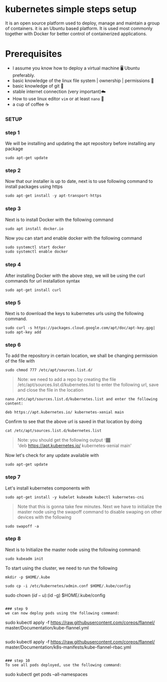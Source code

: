 # kubernetes simple steps setup
It is an open source platform used to deploy, manage and maintain a group of containers. it is an Ubuntu based platform.
It is used most commonly together with Docker for better control of containerized applications.

# Prerequisites
- I assume you know how to deploy a virtual machine 🖥 Ubuntu preferably.
- basic knowledge of the linux file system | ownership | permissions 🐧
- basic knowledge of git 🚦
- stable internet connection (very important)☁️
- How to use linux editor `vim` or at least `nano` 📝
- a cup of coffee ☕️

### SETUP

### step 1

We will be installing and updating the apt repository before installing any package

```
sudo apt-get update
```

### step 2

Now that our installer is up to date, next is to use following command to install packages using https

```php
sudo apt-get install -y apt-transport-https
```

### step 3

Next is to install Docker with the following command

```
sudo apt install docker.io
```

Now you can start and enable docker with the following command
```php
sudo systemctl start docker
sudo systemctl enable docker
```

### step 4

After installing Docker with the above step,
we will be using the curl commands for url installation syntax

```
sudo apt-get install curl
```

### step 5
Next is to download the keys to kubernetes urls using the following command.
```
sudo curl -s https://packages.cloud.google.com/apt/doc/apt-key.gpg| sudo apt-key add
```

### step 6 

To add the repository in certain location,
we shall be changing permission of the file with
```
sudo chmod 777 /etc/apt/sources.list.d/
```

> Note: we need to add a repo by creating the file /etc/apt/sources.list.d/kubernetes.list to enter the following url, save and close the file in the location   

```
nano /etc/apt/sources.list.d/kubernetes.list and enter the following content:

deb https://apt.kubernetes.io/ kubernetes-xenial main
```

<span>Confirm to see that the above url is saved in that location by doing</span>
```
cat /etc/apt/sources.list.d/kubernetes.list
```

> Note: you should get the following output 👇🏾   
  'deb https://apt.kubernetes.io/ kubernetes-xenial main' 

Now let's check for any update available with 

```
sudo apt-get update
```

### step 7
Let's install kubernetes components with

```
sudo apt-get install -y kubelet kubeadm kubectl kubernetes-cni
```

> Note that this is gonna take few minutes.
> Next we have to initialize the master node using the swapoff command to disable swaping on other devices with the following  

```
sudo swapoff -a
```

### step 8

Next is to Initialize the master node using the following command:
```
sudo kubeadm init
```

To start using the cluster, we need to run the following 

```
mkdir -p $HOME/.kube
```
```
sudo cp -i /etc/kubernetes/admin.conf $HOME/.kube/config
```
sudo chown $(id -u):$(id -g) $HOME/.kube/config
```

### step 9
we can now deploy pods using the following command:

```
sudo kubectl apply -f https://raw.githubusercontent.com/coreos/flannel/ master/Documentation/kube-flannel.yml
```
```
sudo kubectl apply -f https://raw.githubusercontent.com/coreos/flannel/ master/Documentation/k8s-manifests/kube-flannel-rbac.yml
```

### step 10
To see all pods deployed, use the following command:
```
sudo kubectl get pods –all-namespaces
```


